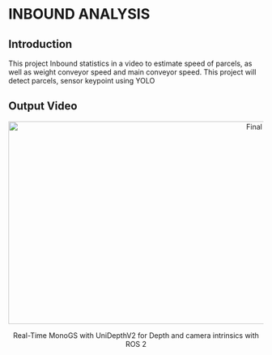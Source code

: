 # INBOUND ANALYSIS

## Introduction
This project Inbound statistics in a video to estimate speed of parcels, as well as weight conveyor speed and main conveyor speed. This project will detect parcels, sensor keypoint using YOLO 

## Output Video
<div align="center">
    <img src="INBOUND_ANALYSIS\M005_output_videos\output_video.avi" width="1000" height="400" alt="Final Result"/>
    <p>Real-Time MonoGS with UniDepthV2 for Depth and camera intrinsics with ROS 2</p>
</div>
